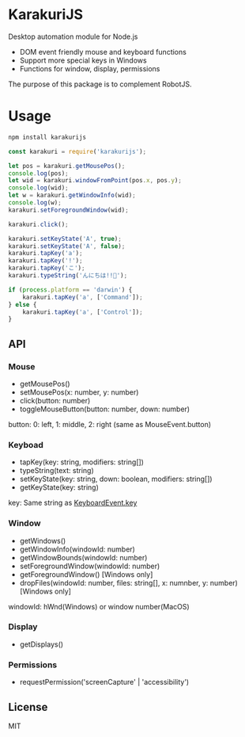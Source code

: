 # KarakuriJS

Desktop automation module for Node.js

- DOM event friendly mouse and keyboard functions
- Support more special keys in Windows
- Functions for window, display, permissions

The purpose of this package is to complement RobotJS.


# Usage

```sh
npm install karakurijs
```

```js
const karakuri = require('karakurijs');

let pos = karakuri.getMousePos();
console.log(pos);
let wid = karakuri.windowFromPoint(pos.x, pos.y);
console.log(wid);
let w = karakuri.getWindowInfo(wid);
console.log(w);
karakuri.setForegroundWindow(wid);

karakuri.click();

karakuri.setKeyState('A', true);
karakuri.setKeyState('A', false);
karakuri.tapKey('a');
karakuri.tapKey('!');
karakuri.tapKey('こ');
karakuri.typeString('んにちは!!🍣');

if (process.platform == 'darwin') {
    karakuri.tapKey('a', ['Command']);
} else {
    karakuri.tapKey('a', ['Control']);
}
```

## API

### Mouse

- getMousePos()
- setMousePos(x: number, y: number)
- click(button: number)
- toggleMouseButton(button: number, down: number)

button: 0: left, 1: middle, 2: right (same as MouseEvent.button)

### Keyboad

- tapKey(key: string, modifiers: string[])
- typeString(text: string)
- setKeyState(key: string, down: boolean, modifiers: string[])
- getKeyState(key: string)

key: Same string as [KeyboardEvent.key](https://developer.mozilla.org/en-US/docs/Web/API/UI_Events/Keyboard_event_key_values)

### Window

- getWindows()
- getWindowInfo(windowId: number)
- getWindowBounds(windowId: number)
- setForegroundWindow(windowId: number)
- getForegroundWindow() [Windows only]
- dropFiles(windowId: number, files: string[], x: numnber, y: number) [Windows only]

windowId: hWnd(Windows) or window number(MacOS)

### Display

- getDisplays()

### Permissions

- requestPermission('screenCapture' | 'accessibility')


## License

MIT
